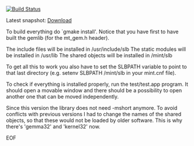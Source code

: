 [![Build Status](https://github.com/freemint/gemma/actions/workflows/build.yml/badge.svg?branch=master)](https://github.com/freemint/gemma/actions) 

Latest snapshot: [Download](https://tho-otto.de/snapshots/gemma/gemma-latest.tar.bz2)

To build everything do `gmake install'. Notice that you have first to 
have built the gemlib (for the mt_gem.h header).

The include files will be installed in /usr/include/slb
The static modules will be installed in /usr/lib
The shared objects will be installed in /mint/slb

To get all this to work you also have to set the SLBPATH variable to 
point to that last directory (e.g. setenv SLBPATH /mint/slb 
in your mint.cnf file).

To check if everything is installed properly, run the test/test.app 
program. It should open a movable window and there should be a 
possibility to open another one that can be moved independently.

Since this version the library does not need -mshort anymore. To 
avoid conflicts with previous versions I had to change the names of 
the shared objects, so that these would not be loaded by older 
software. This is why there's 'gemma32' and 'kernel32' now.

EOF
